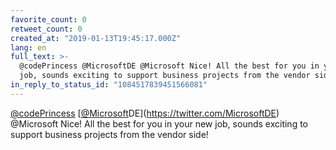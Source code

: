 ```yaml
---
favorite_count: 0
retweet_count: 0
created_at: "2019-01-13T19:45:17.000Z"
lang: en
full_text: >-
  @codePrincess @MicrosoftDE @Microsoft Nice! All the best for you in your new
  job, sounds exciting to support business projects from the vendor side!
in_reply_to_status_id: "1084517839451566081"
---
```


[@codePrincess](https://twitter.com/codePrincess)
[[@Microsoft](https://twitter.com/Microsoft)DE](https://twitter.com/MicrosoftDE)
@Microsoft Nice! All the best for you in your new job, sounds exciting to
support business projects from the vendor side!
